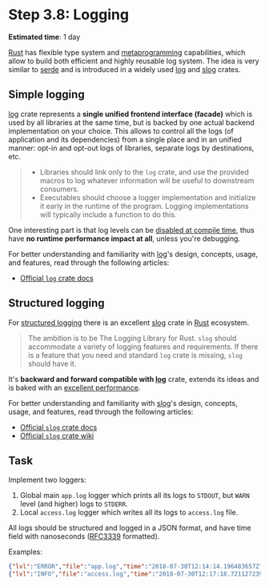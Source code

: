 Step 3.8: Logging
=================

__Estimated time__: 1 day

[Rust] has flexible type system and [metaprogramming][1] capabilities, which allow to build both efficient and highly reusable log system. The idea is very similar to [serde] and is introduced in a widely used [log] and [slog] crates.




## Simple logging

[log] crate represents a __single unified frontend interface (facade)__ which is used by all libraries at the same time, but is backed by one actual backend implementation on your choice. This allows to control all the logs (of application and its dependencies) from a single place and in an unified manner: opt-in and opt-out logs of libraries, separate logs by destinations, etc.

> - Libraries should link only to the `log` crate, and use the provided macros to log whatever information will be useful to downstream consumers.
> - Executables should choose a logger implementation and initialize it early in the runtime of the program. Logging implementations will typically include a function to do this.

One interesting part is that log levels can be [disabled at compile time][3], thus have __no runtime performance impact at all__, unless you're debugging.

For better understanding and familiarity with [log]'s design, concepts, usage, and features, read through the following articles:
- [Official `log` crate docs][log]




## Structured logging

For [structured logging][4] there is an excellent [slog] crate in [Rust] ecosystem.

> The ambition is to be The Logging Library for Rust. `slog` should accommodate a variety of logging features and requirements. If there is a feature that you need and standard `log` crate is missing, `slog` should have it.

It's __backward and forward compatible with [log]__ crate, extends its ideas and is baked with an [excellent performance][5].

For better understanding and familiarity with [slog]'s design, concepts, usage, and features, read through the following articles:
- [Official `slog` crate docs][slog]
- [Official `slog` crate wiki][6]




## Task

Implement two loggers:
1. Global main `app.log` logger which prints all its logs to `STDOUT`, but `WARN` level (and higher) logs to `STDERR`.
2. Local `access.log` logger which writes all its logs to `access.log` file.

All logs should be structured and logged in a JSON format, and have time field with nanoseconds ([RFC3339] formatted).

Examples:
```json
{"lvl":"ERROR","file":"app.log","time":"2018-07-30T12:14:14.196483657Z","msg":"Error occurred"}
{"lvl":"INFO","file":"access.log","time":"2018-07-30T12:17:18.721127239Z","msg":"http","method":"POST","path":"/some"}
```





[log]: https://docs.rs/log
[Rust]: https://www.rust-lang.org
[serde]: https://docs.rs/serde
[slog]: https://docs.rs/slog
[RFC3339]: https://www.ietf.org/rfc/rfc3339.txt

[1]: https://en.wikipedia.org/wiki/Metaprogramming
[3]: https://docs.rs/log/#compile-time-filters
[4]: https://dzone.com/articles/what-is-structured-logging
[5]: https://github.com/slog-rs/slog/wiki/What-makes-slog-fast
[6]: https://github.com/slog-rs/slog/wiki/FAQ
